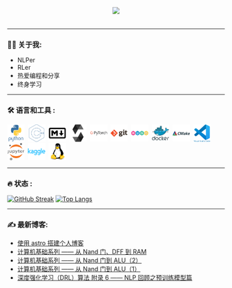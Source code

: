 <div id="header" align="center">
  <img src="https://media.giphy.com/media/M9gbBd9nbDrOTu1Mqx/giphy.gif" width="100"/>
  <div><img src="https://komarev.com/ghpvc/?username=amulil&style=flat-square&color=blue&label=  +访问量+  &style=flat-square&style=plastic" alt=""/></div>
</div>

---

### :man_technologist: 关于我:
- NLPer
- RLer
- 热爱编程和分享
- 终身学习

---

### :hammer_and_wrench: 语言和工具 :
<div>
  <img src="https://github.com/devicons/devicon/blob/master/icons/python/python-original-wordmark.svg" title="python" alt="python" width="40" height="40"/>&nbsp;
  <img src="https://github.com/devicons/devicon/blob/master/icons/cplusplus/cplusplus-line.svg" title="c++" alt="C++" width="40" height="40"/>&nbsp;
  <img src="https://github.com/devicons/devicon/blob/master/icons/markdown/markdown-original.svg" title="original" alt="original" width="40" height="40"/>&nbsp;
  <img src="https://github.com/devicons/devicon/blob/master/icons/solidity/solidity-original.svg" title="solidity" alt=solidity" width="40" height="40"/>&nbsp;
  <img src="https://github.com/devicons/devicon/blob/master/icons/pytorch/pytorch-original-wordmark.svg" title="pytorch" alt="pytorch" width="40" height="40"/>&nbsp;
  <img src="https://github.com/devicons/devicon/blob/master/icons/git/git-original-wordmark.svg" title="Git" **alt="Git" width="40" height="40"/>&nbsp;
  <img src="https://github.com/devicons/devicon/blob/master/icons/hugo/hugo-original-wordmark.svg" title="kaggle" alt=kaggle" width="40" height="40"/>&nbsp;
  <img src="https://github.com/devicons/devicon/blob/master/icons/docker/docker-original-wordmark.svg" title="docker" alt="docker" width="40" height="40"/>&nbsp;
  <img src="https://github.com/devicons/devicon/blob/master/icons/cmake/cmake-original-wordmark.svg" title="cmake" alt="cmake" width="40" height="40"/>&nbsp;
  <img src="https://github.com/devicons/devicon/blob/master/icons/vscode/vscode-original-wordmark.svg" title="vscode" alt="vscode" width="40" height="40"/>&nbsp;
  <img src="https://github.com/devicons/devicon/blob/master/icons/jupyter/jupyter-original-wordmark.svg" title="jupyter" alt="jupyter" width="40" height="40"/>&nbsp;
  <img src="https://github.com/devicons/devicon/blob/master/icons/kaggle/kaggle-original-wordmark.svg" title="kaggle" alt=kaggle" width="40" height="40"/>&nbsp;
  <img src="https://github.com/devicons/devicon/blob/master/icons/linux/linux-original.svg" title="linux" alt=linux" width="40" height="40"/>&nbsp;
</div>

---

### :fire: 状态 :
[![GitHub Streak](http://github-readme-streak-stats.herokuapp.com?user=amulil&theme=modern-lilac&border_radius=20&locale=zh_Hans&date_format=%5BY.%5Dn.j)](https://git.io/streak-stats)
[![Top Langs](https://github-readme-stats-git-masterrstaa-rickstaa.vercel.app/api/top-langs/?username=amulil&layout=compact&theme=vision-friendly-dark)](https://github.com/anuraghazra/github-readme-stats)

---

### :writing_hand: 最新博客:
<!-- BLOG-POST-LIST:START -->
- [使用 astro 搭建个人博客](https://zhuanlan.zhihu.com/p/604295710)
- [计算机基础系列 —— 从 Nand 门、DFF 到 RAM](https://zhuanlan.zhihu.com/p/603923311)
- [计算机基础系列 —— 从 Nand 门到 ALU（2）](https://zhuanlan.zhihu.com/p/603872878)
- [计算机基础系列 —— 从 Nand 门到 ALU（1）](https://zhuanlan.zhihu.com/p/603494808)
- [深度强化学习（DRL）算法 附录 6 —— NLP 回顾之预训练模型篇](https://zhuanlan.zhihu.com/p/599095755)
<!-- BLOG-POST-LIST:END -->


